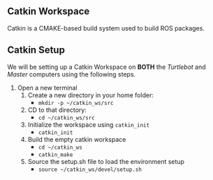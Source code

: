 ## Catkin Workspace
Catkin is a CMAKE-based build system used to build ROS packages.

## Catkin Setup
We will be setting up a Catkin Workspace on **BOTH** the *Turtlebot* and *Master* computers using the following steps.

1. Open a new terminal
    1. Create a new directory in your home folder:
        * `mkdir -p ~/catkin_ws/src`
    2. CD to that directory:
        * `cd ~/catkin_ws/src`
    3. Initialize the workspace using `catkin_init`
        * `catkin_init`
    4. Build the empty catkin workspace
        * `cd ~/catkin_ws`
        * `catkin_make`
    5. Source the setup.sh file to load the environment setup
        * `source ~/catkin_ws/devel/setup.sh`

